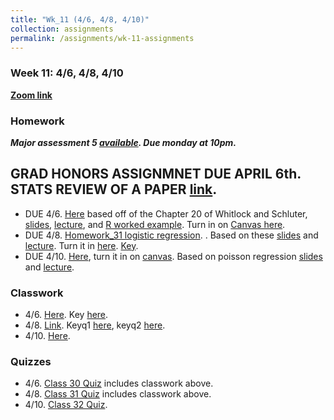 ```yaml
---
title: "Wk_11 (4/6, 4/8, 4/10)"
collection: assignments
permalink: /assignments/wk-11-assignments
---
```


### Week 11: 4/6, 4/8, 4/10


**[Zoom link](https://umn.zoom.us/j/493135911)** 

### Homework

***Major assessment 5 [available](https://docs.google.com/document/d/1-SmfNPVikUTWwsOTCa3vbHax1XRxG7yzcCKeKmvlZ9Q/edit).  Due monday at 10pm.***

## GRAD HONORS ASSIGNMNET DUE APRIL 6th. STATS REVIEW OF A PAPER [link](https://drive.google.com/open?id=1ZRmNRICkLxt8F4fT1A2pEqCXpMhZR00cv6XluvC-F3I).    

- DUE 4/6.   [Here](https://drive.google.com/file/d/1RDOFN6DyFCpluD7LoCyscgOk0GQ8VmP2/view?usp=sharing) based off of the Chapter 20 of Whitlock and Schluter, [slides](https://drive.google.com/file/d/19IbDqZIPitqnCZgM2KFAyCTIlcJWQuMT/view?usp=sharing), [lecture](https://youtu.be/3jY3yzUXf_s), and [R worked example](https://youtu.be/PRtsgCK4dMg). Turn in on [Canvas here](https://canvas.umn.edu/courses/151855/assignments/1065519).      
- DUE 4/8.   [Homework_31  logistic regression](https://drive.google.com/open?id=1b3SrRm8ryl1Yr-isFEeXZfNRtZiw8kOt).
. Based on these [slides](https://drive.google.com/file/d/1VkMVKM2golhQhjL6vbyNqW8NJQNnUw4o/view?usp=sharing) and [lecture](https://youtu.be/MFBwlv8xTVo).  Turn it in [here](https://canvas.umn.edu/courses/151855/assignments/1069493).    [Key](https://drive.google.com/open?id=1fcLvNg3N9n9wA1L4npfozI9K8LNlKbLf).   
- DUE 4/10. [Here](https://drive.google.com/file/d/1Y4tQjMuM_bdY8mr7opB_Ihm-92mVTQKm/view?usp=sharing), turn it in on [canvas](https://canvas.umn.edu/courses/151855/assignments/1072455). Based on poisson regression [slides](https://drive.google.com/file/d/1TruFWnNqHG8VmpcYeX_kGF4uy62_B9gK/view?usp=sharing) and [lecture](https://youtu.be/KmW65FHnX4k).


### Classwork
 
- 4/6.       [Here](https://drive.google.com/file/d/1ZUdhC6fGBjmwmFxedmQq24yvcyTKupAW/view?usp=sharing).    Key [here](https://youtu.be/BWb8BLz8jMM).       
- 4/8.   [Link](https://drive.google.com/file/d/1rKcP_xfYFbAo3_4tpk-1iGFQ3NpQ866c/view?usp=sharing).      Keyq1 [here](https://youtu.be/-nvIV7Hcd2w), keyq2 [here](https://youtu.be/tdbLRuNq1Vg).   
- 4/10.  [Here](https://drive.google.com/file/d/1viGc7ZWQ6jDmMYLUt7D_F-HetNPpctzT/view?usp=sharing).   
   


### Quizzes

- 4/6.  [Class 30 Quiz](https://canvas.umn.edu/courses/151855/quizzes/253242) includes classwork above.    
- 4/8.  [Class 31 Quiz](https://canvas.umn.edu/courses/151855/quizzes/254173) includes classwork above.   
- 4/10.  [Class 32 Quiz](https://canvas.umn.edu/courses/151855/quizzes/254958).     




